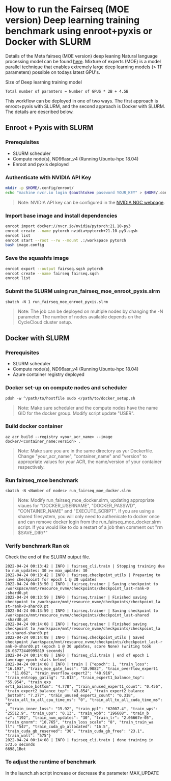 # How to run the Fairseq (MOE version) Deep learning training benchmark using enroot+pyxis or Docker with SLURM

Details of the Meta fairseq (MOE version) deep leaning Natural language processing model can be found [here](https://github.com/pytorch/fairseq/blob/moe/README.moe.md).
Mixture of experts (MOE) is a model parallel technique that enables extremely large deep learning models (> 1T parameters)
possible on todays latest GPU's.

Size of Deep learning training model
```
Total number of paramters = Number of GPUS * 2B + 4.5B
```

This workflow can be deployed in one of two ways. The first approach is enroot+pyxis with SLURM, and the second approach is Docker with SLURM. The details are described below.

## Enroot + Pyxis with SLURM

### Prerequisites

- SLURM scheduler
- Compute node(s), ND96asr_v4 (Running Ubuntu-hpc 18.04)
- Enroot and pyxis deployed

### Authenticate with NVIDIA API Key
```bash
mkdir -p $HOME/.config/enroot/
echo "machine nvcr.io login $oauthtoken password YOUR_KEY" > $HOME/.config/enroot/.credentials
```
>Note: NVIDIA API key can be configured in the [NVIDIA NGC webpage](https://ngc.nvidia.com/setup/api-key). 

### Import base image and install dependencies
```bash
enroot import docker://nvcr.io/nvidia/pytorch:21.10-py3
enroot create --name pytorch nvidia+pytorch+21.10-py3.sqsh
enroot list
enroot start --root --rw --mount .:/workspace pytorch
bash image.config
```

### Save the squashfs image
```bash
enroot export --output fairseq.sqsh pytorch
enroot create --name fairseq fairseq.sqsh
enroot list
```

### Submit the SLURM using run_fairseq_moe_enroot_pyxis.slrm
```
sbatch -N 1 run_fairseq_moe_enroot_pyxis.slrm
```
>Note: The job can be deployed on multiple nodes by changing the -N parameter. The number of nodes available depends on the CycleCloud cluster setup. 

## Docker with SLURM

### Prerequisites

- SLURM scheduler
- Compute node(s), ND96asr_v4 (Running Ubuntu-hpc 18.04)
- Azure container registry deployed

### Docker set-up on compute nodes and scheduler

```
pdsh -w ^/path/to/hostfile sudo </path/to/docker_setup.sh
```
>Note: Make sure scheduler and the compute nodes have the name GID for the docker group. Modify script update "USER".


### Build docker container

```
az acr build --registry <your_acr_name> --image docker/<container_name:version> .
```
>Note: Make sure you are in the same directory as yur Dockerfile. Change "your_acr_name", "container_name" and 
"version" to appropriate values for your ACR, the name/version of your container respectively.


### Run fairseq_moe benchmark

```
sbatch -N <Number of nodes> run_fairseq_moe_docker.slrm
```
>Note: Modify run_fairseq_moe_docker.slrm, updating appropriate vlaues for "DOCKER_USERNAME", "DOCKER_PASSWD", "CONTAINER_NAME" and "EXECUTE_SCRIPT". If you are using a shared filesystem, you will only need to authenicate to docker once and can remove docker login from the run_fairseq_moe_docker.slrm script. If you would like to do a restart of a job then comment out "rm $SAVE_DIR/*"


### Verify benchmark Ran ok

Check the end of the SLURM output file.

```
2022-04-24 00:13:42 | INFO | fairseq_cli.train | Stopping training due to num_updates: 30 >= max_update: 30
2022-04-24 00:13:42 | INFO | fairseq.checkpoint_utils | Preparing to save checkpoint for epoch 1 @ 30 updates
2022-04-24 00:13:50 | INFO | fairseq.trainer | Saving checkpoint to /workspace/mnt/resource_nvme/checkpoints/checkpoint_last-rank-0
-shard0.pt
2022-04-24 00:13:59 | INFO | fairseq.trainer | Finished saving checkpoint to /workspace/mnt/resource_nvme/checkpoints/checkpoint_la
st-rank-0-shard0.pt
2022-04-24 00:13:59 | INFO | fairseq.trainer | Saving checkpoint to /workspace/mnt/resource_nvme/checkpoints/checkpoint_last-shared
-shard0.pt
2022-04-24 00:14:08 | INFO | fairseq.trainer | Finished saving checkpoint to /workspace/mnt/resource_nvme/checkpoints/checkpoint_la
st-shared-shard0.pt
2022-04-24 00:14:08 | INFO | fairseq.checkpoint_utils | Saved checkpoint /workspace/mnt/resource_nvme/checkpoints/checkpoint_last-r
ank-0-shard0.pt (epoch 1 @ 30 updates, score None) (writing took 26.03772440999819 seconds)
2022-04-24 00:14:08 | INFO | fairseq_cli.train | end of epoch 1 (average epoch stats below)
2022-04-24 00:14:08 | INFO | train | {"epoch": 1, "train_loss": "16.193", "train_moe_gate_loss": "18.9082", "train_overflow_expert1
": "11.062", "train_overflow_expert2": "48.916", "train_entropy_gating": "2.013", "train_expert1_balance_top": "55.954", "train_exp
ert1_balance_bottom": "4.778", "train_unused_expert1_count": "0.456", "train_expert2_balance_top": "43.854", "train_expert2_balance
_bottom": "7.277", "train_unused_expert2_count": "0.318", "train_all_to_all_cpu_time_ms": "0", "train_all_to_all_cuda_time_ms": "0"
, "train_inner_loss": "15.92", "train_ppl": "62007.4", "train_wps": "25512.9", "train_ups": "0.13", "train_wpb": "196608", "train_b
sz": "192", "train_num_updates": "30", "train_lr": "2.06667e-05", "train_gnorm": "10.765", "train_loss_scale": "8", "train_train_wa
ll": "547", "train_cuda_gb_allocated": "16.5", "train_cuda_gb_reserved": "30", "train_cuda_gb_free": "23.1", "train_wall": "575"}
2022-04-24 00:14:08 | INFO | fairseq_cli.train | done training in 573.6 seconds
6698,1Bot
```

### To adjust the runtime of benchmark

In the launch.sh script increase or decrease the parameter MAX_UPDATE

